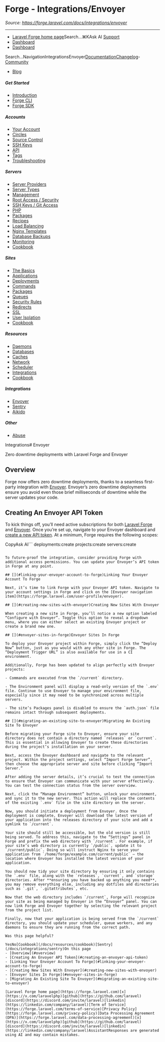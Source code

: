 # Forge - Integrations/Envoyer

*Source: https://forge.laravel.com/docs/integrations/envoyer*

---

- [Laravel Forge home page](https://forge.laravel.com)Search...⌘KAsk AI
[Support](/cdn-cgi/l/email-protection#761019041113361a17041700131a5815191b)
- [Dashboard](https://forge.laravel.com)
- [Dashboard](https://forge.laravel.com)

Search...NavigationIntegrationsEnvoyer[Documentation](/docs/introduction)[Changelog](/docs/changelog/changelog)- [Community](https://discord.com/invite/laravel)
- [Blog](https://blog.laravel.com/forge)
##### Get Started

- [Introduction](/docs/introduction)
- [Forge CLI](/docs/cli)
- [Forge SDK](/docs/sdk)

##### Accounts

- [Your Account](/docs/accounts/your-account)
- [Circles](/docs/accounts/circles)
- [Source Control](/docs/accounts/source-control)
- [SSH Keys](/docs/accounts/ssh)
- [API](/docs/accounts/api)
- [Tags](/docs/accounts/tags)
- [Troubleshooting](/docs/accounts/cookbook)

##### Servers

- [Server Providers](/docs/servers/providers)
- [Server Types](/docs/servers/types)
- [Management](/docs/servers/management)
- [Root Access / Security](/docs/servers/provisioning-process)
- [SSH Keys / Git Access](/docs/servers/ssh)
- [PHP](/docs/servers/php)
- [Packages](/docs/servers/packages)
- [Recipes](/docs/servers/recipes)
- [Load Balancing](/docs/servers/load-balancing)
- [Nginx Templates](/docs/servers/nginx-templates)
- [Database Backups](/docs/servers/backups)
- [Monitoring](/docs/servers/monitoring)
- [Cookbook](/docs/servers/cookbook)

##### Sites

- [The Basics](/docs/sites/the-basics)
- [Applications](/docs/sites/applications)
- [Deployments](/docs/sites/deployments)
- [Commands](/docs/sites/commands)
- [Packages](/docs/sites/packages)
- [Queues](/docs/sites/queues)
- [Security Rules](/docs/sites/security-rules)
- [Redirects](/docs/sites/redirects)
- [SSL](/docs/sites/ssl)
- [User Isolation](/docs/sites/user-isolation)
- [Cookbook](/docs/sites/cookbook)

##### Resources

- [Daemons](/docs/resources/daemons)
- [Databases](/docs/resources/databases)
- [Caches](/docs/resources/caches)
- [Network](/docs/resources/network)
- [Scheduler](/docs/resources/scheduler)
- [Integrations](/docs/resources/integrations)
- [Cookbook](/docs/resources/cookbook)

##### Integrations

- [Envoyer](/docs/integrations/envoyer)
- [Sentry](/docs/integrations/sentry)
- [Aikido](/docs/integrations/aikido)

##### Other

- [Abuse](/docs/abuse)

Integrations# Envoyer

Zero downtime deployments with Laravel Forge and Envoyer

## [​](#overview)Overview

Forge now offers zero downtime deployments, thanks to a seamless first-party integration with [Envoyer](https://envoyer.io). Envoyer’s zero downtime deployments ensure you avoid even those brief milliseconds of downtime while the server updates your code.

## [​](#creating-an-envoyer-api-token)Creating An Envoyer API Token

To kick things off, you’ll need active subscriptions for both [Laravel Forge](https://forge.laravel.com/auth/register) and [Envoyer](https://envoyer.io/auth/register). Once you’re set up, navigate to your Envoyer dashboard and [create a new API token](https://envoyer.io/user/profile?name=Laravel%20Forge&scopes=projects:create,deployments:create,servers:create#/api). At a minimum, Forge requires the following scopes:

CopyAsk AI```
deployments:create
projects:create
servers:create

```

To future-proof the integration, consider providing Forge with additional access permissions. You can update your Envoyer’s API token in Forge at any point.

## [​](#linking-your-envoyer-account-to-forge)Linking Your Envoyer Account To Forge

Next, it’s time to link Forge with your Envoyer API token. Navigate to your account settings in Forge and click on the [Envoyer navigation item](https://forge.laravel.com/user-profile/envoyer).

## [​](#creating-new-sites-with-envoyer)Creating New Sites With Envoyer

When creating a new site in Forge, you’ll notice a new option labeled “Configure with Envoyer”. Toggle this option to reveal a dropdown menu, where you can either select an existing Envoyer project or create a brand new one.

## [​](#envoyer-sites-in-forge)Envoyer Sites In Forge

To deploy your Envoyer project within Forge, simply click the “Deploy Now” button, just as you would with any other site in Forge. The “Deployment Trigger URL” is also available for use in a CI environment.

Additionally, Forge has been updated to align perfectly with Envoyer projects:

- Commands are executed from the `/current` directory.

- The Environment panel will display a read-only version of the `.env` file. Continue to use Envoyer to manage your environment file, especially since it may need to be synchronized across multiple servers.

- The site’s Packages panel is disabled to ensure the `auth.json` file remains intact through subsequent deployments.

## [​](#migrating-an-existing-site-to-envoyer)Migrating An Existing Site To Envoyer

Before migrating your Forge site to Envoyer, ensure your site directory does not contain a directory named `releases` or `current`. This is essential in allowing Envoyer to create these directories during the project’s installation on your server.

Next, access the Envoyer dashboard and navigate to the relevant project. Within the project settings, select “Import Forge Server”, then choose the appropriate server and site before clicking “Import Server.”

After adding the server details, it’s crucial to test the connection to ensure that Envoyer can communicate with your server effectively. You can test the connection status from the server overview.

Next, click the “Manage Environment” button, unlock your environment, and sync it to the new server. This action will replace the contents of the existing `.env` file in the site directory on the server.

Now, you should initiate a deployment from Envoyer. Once the deployment is complete, Envoyer will download the latest version of your application into the releases directory of your site and add a symlink to `/current`.

Your site should still be accessible, but the old version is still being served. To address this, navigate to the “Settings” panel in Forge and prefix the web directory with `/current`. For example, if your site’s web directory is currently `/public`, update it to `/current/public`. Doing so will instruct Nginx to serve your application from `/home/forge/example.com/current/public` – the location where Envoyer has installed the latest version of your application.

You should now tidy your site directory by ensuring it only contains the `.env` file, along with the `releases`, `current`, and `storage` directories. After **ensuring you have backed up anything you need**, you may remove everything else, including any dotfiles and directories such as `.git`, `.gitattributes`, etc.

Now that the web directory includes `/current`, Forge will recognize your site as being managed by Envoyer in the “Envoyer” panel. You can now link Forge and Envoyer together by selecting the relevant project from the project list.

Finally, now that your application is being served from the `/current` directory, you should update your scheduler, queue workers, and any daemons to ensure they are running from the correct path.

Was this page helpful?

YesNo[Cookbook](/docs/resources/cookbook)[Sentry](/docs/integrations/sentry)On this page
- [Overview](#overview)
- [Creating An Envoyer API Token](#creating-an-envoyer-api-token)
- [Linking Your Envoyer Account To Forge](#linking-your-envoyer-account-to-forge)
- [Creating New Sites With Envoyer](#creating-new-sites-with-envoyer)
- [Envoyer Sites In Forge](#envoyer-sites-in-forge)
- [Migrating An Existing Site To Envoyer](#migrating-an-existing-site-to-envoyer)

[Laravel Forge home page](https://forge.laravel.com)[x](https://x.com/laravelphp)[github](https://github.com/laravel)[discord](https://discord.com/invite/laravel)[linkedin](https://linkedin.com/company/laravel)[Term of Service](https://forge.laravel.com/terms-of-service)[Privacy Policy](https://forge.laravel.com/privacy-policy)[Data Processing Agreement (DPA)](https://forge.laravel.com/data-processing-agreement)[x](https://x.com/laravelphp)[github](https://github.com/laravel)[discord](https://discord.com/invite/laravel)[linkedin](https://linkedin.com/company/laravel)AssistantResponses are generated using AI and may contain mistakes.